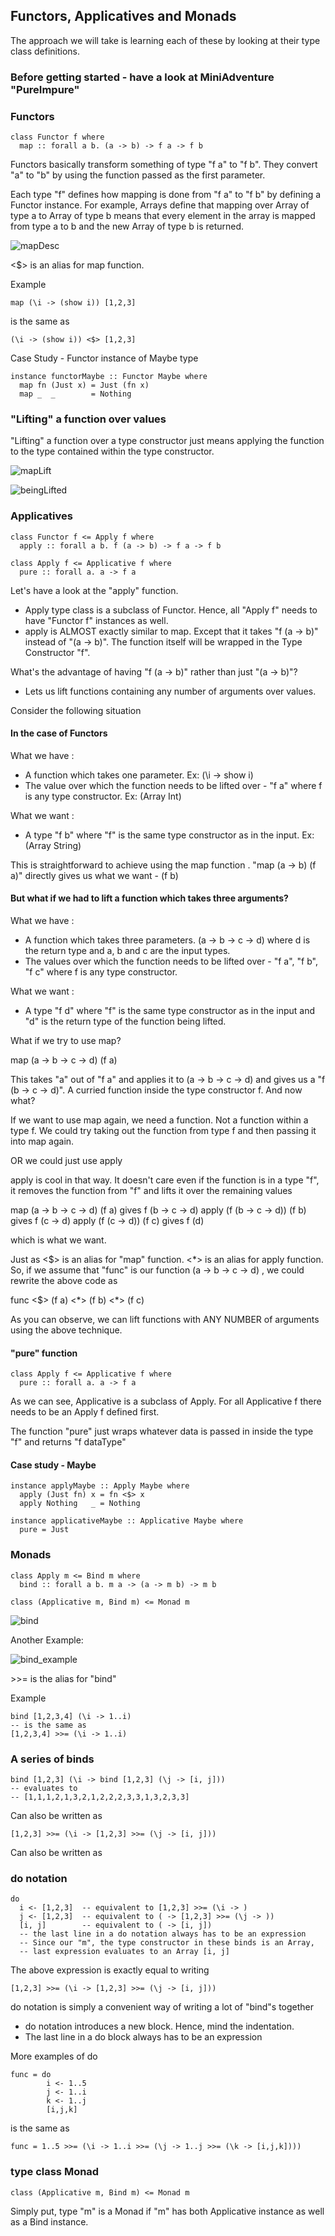 ## Functors, Applicatives and Monads

The approach we will take is learning each of these by looking at their type class definitions.

### Before getting started - have a look at MiniAdventure "PureImpure"

### Functors

```
class Functor f where
  map :: forall a b. (a -> b) -> f a -> f b
```
Functors basically transform something of type "f a" to "f b". They convert "a" to "b" by using the function passed as the first parameter.

Each type "f" defines how mapping is done from "f a" to "f b" by defining a Functor instance. For example, Arrays define that mapping over Array of type a to Array of type b means that every element in the array is mapped from type a to b and the new Array of type b is returned.

![mapDesc](map.jpeg)

<$> is an alias for map function.

Example
```
map (\i -> (show i)) [1,2,3]
```
is the same as
```
(\i -> (show i)) <$> [1,2,3]
```

Case Study - Functor instance of Maybe type
```
instance functorMaybe :: Functor Maybe where
  map fn (Just x) = Just (fn x)
  map _  _        = Nothing
```

### "Lifting" a function over values

"Lifting" a function over a type constructor just means applying the function to the type contained within the type constructor.

![mapLift](mapLift.jpg)

![beingLifted](beingLifted.jpg)

### Applicatives

```
class Functor f <= Apply f where
  apply :: forall a b. f (a -> b) -> f a -> f b

class Apply f <= Applicative f where
  pure :: forall a. a -> f a
```
Let's have a look at the "apply" function.
* Apply type class is a subclass of Functor. Hence, all "Apply f" needs to have "Functor f" instances as well.
* apply is ALMOST exactly similar to map. Except that it takes "f (a -> b)" instead of "(a -> b)". The function itself will be wrapped in the Type Constructor "f".

What's the advantage of having "f (a -> b)" rather than just "(a -> b)"?
* Lets us lift functions containing any number of arguments over values.

Consider the following situation

#### In the case of Functors

What we have :

* A function which takes one parameter.  Ex: (\i -> show i)
* The value over which the function needs to be lifted over - "f a" where f is any type constructor.  Ex: (Array Int)

What we want :

* A type "f b" where "f" is the same type constructor as in the input. Ex: (Array String)

This is straightforward to achieve using the map function . "map (a -> b) (f a)" directly gives us what we want - (f b)

#### But what if we had to lift a function which takes three arguments?

What we have :

* A function which takes three parameters.  (a -> b -> c -> d) where d is the return type and a, b and c are the input types.
* The values over which the function needs to be lifted over - "f a", "f b", "f c" where f is any type constructor.

What we want :

* A type "f d" where "f" is the same type constructor as in the input and "d" is the return type of the function being lifted.

What if we try to use map?

map (a -> b -> c -> d) (f a)

This takes "a" out of "f a" and applies it to (a -> b -> c -> d) and gives us a "f (b -> c -> d)". A curried function inside the type constructor f. And now what?

If we want to use map again, we need a function. Not a function within a type f. We could try taking out the function from type f and then passing it into map again.

OR we could just use apply

apply is cool in that way. It doesn't care even if the function is in a type "f", it removes the function from "f" and lifts it over the remaining values

map (a -> b -> c -> d) (f a) gives  f (b -> c -> d)
apply (f (b -> c -> d)) (f b)  gives  f (c -> d)
apply (f (c -> d))  (f c)      gives  f (d)

which is what we want.

Just as <$> is an alias for "map" function. <\*> is an alias for apply function. So, if we assume that "func" is our function (a -> b -> c -> d) , we could rewrite the above code as

func <$> (f a) <\*> (f b) <\*> (f c)

As you can observe, we can lift functions with ANY NUMBER of arguments using the above technique.

#### "pure" function

```
class Apply f <= Applicative f where
  pure :: forall a. a -> f a
```

As we can see, Applicative is a subclass of Apply. For all Applicative f there needs to be an Apply f defined first.

The function "pure" just wraps whatever data is passed in inside the type "f" and returns "f dataType"


#### Case study - Maybe
```
instance applyMaybe :: Apply Maybe where
  apply (Just fn) x = fn <$> x
  apply Nothing   _ = Nothing

instance applicativeMaybe :: Applicative Maybe where
  pure = Just
```

### Monads

```
class Apply m <= Bind m where
  bind :: forall a b. m a -> (a -> m b) -> m b

class (Applicative m, Bind m) <= Monad m
```
![bind](bind.jpg)

Another Example:

![bind_example](bind_another_ex.jpg)

\>\>= is the alias for "bind"

Example
```
bind [1,2,3,4] (\i -> 1..i)
-- is the same as
[1,2,3,4] >>= (\i -> 1..i)
```

### A series of binds

```
bind [1,2,3] (\i -> bind [1,2,3] (\j -> [i, j]))
-- evaluates to
-- [1,1,1,2,1,3,2,1,2,2,2,3,3,1,3,2,3,3]
```
Can also be written as
```
[1,2,3] >>= (\i -> [1,2,3] >>= (\j -> [i, j]))
```

Can also be written as
### do notation

```
do
  i <- [1,2,3]  -- equivalent to [1,2,3] >>= (\i -> )
  j <- [1,2,3]  -- equivalent to ( -> [1,2,3] >>= (\j -> ))
  [i, j]        -- equivalent to ( -> [i, j])
  -- the last line in a do notation always has to be an expression
  -- Since our "m", the type constructor in these binds is an Array,
  -- last expression evaluates to an Array [i, j]
```

The above expression is exactly equal to writing
```
[1,2,3] >>= (\i -> [1,2,3] >>= (\j -> [i, j]))
```

do notation is simply a convenient way of writing a lot of "bind"s together

* do notation introduces a new block. Hence, mind the indentation.
* The last line in a do block always has to be an expression

More examples of do

```
func = do
        i <- 1..5
        j <- 1..i
        k <- 1..j
        [i,j,k]
```
is the same as
```
func = 1..5 >>= (\i -> 1..i >>= (\j -> 1..j >>= (\k -> [i,j,k])))
```
### type class Monad
```
class (Applicative m, Bind m) <= Monad m
```
Simply put, type "m" is a Monad if "m" has both Applicative instance as well as a Bind instance.
